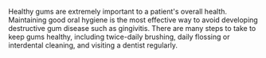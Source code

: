 Healthy gums are extremely important to a patient's overall health. Maintaining good oral hygiene is the most effective way to avoid developing destructive gum disease such as gingivitis. There are many steps to take to keep gums healthy, including twice-daily brushing, daily flossing or interdental cleaning, and visiting a dentist regularly.